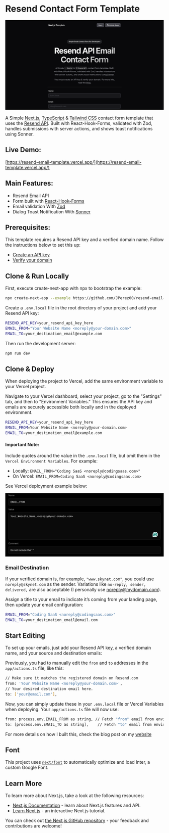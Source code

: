 
# Resend Contact Form Template

![Image](/public/resend-hero-image.png)

A Simple [Next.js](https://nextjs.org/), [TypeScript](https://www.typescriptlang.org/) & [Tailwind CSS](https://tailwindcss.com/) contact form template that uses the [Resend API](https://resend.com/). Built with React-Hook-Forms, validated with Zod, handles submissions with server actions, and shows toast notifications using Sonner.

## Live Demo:

[https://resend-email-template.vercel.app/](https://resend-email-template.vercel.app/)


## Main Features:

- Resend Email API
- Form built with [React-Hook-Forms](https://react-hook-form.com/)
- Email validation With [Zod](https://zodjs.netlify.app/)
- Dialog Toast Notification With [Sonner](https://sonner.emilkowal.ski/)

## Prerequisites:

This template requires a Resend API key and a verified domain name. Follow the instructions below to set this up:

- [Create an API key](https://resend.com/api-keys)
- [Verify your domain](https://resend.com/domains)

## Clone & Run Locally

First, execute create-next-app with npx to bootstrap the example:

```bash
npx create-next-app --example https://github.com/JPerez00/resend-email-template your-project-name-here
```

Create a `.env.local` file in the root directory of your project and add your Resend API key:

```bash
RESEND_API_KEY=your_resend_api_key_here
EMAIL_FROM="Your Website Name <noreply@your-domain.com>"
EMAIL_TO=your_destination_email@example.com
```

Then run the development server:

```bash
npm run dev
```

## Clone & Deploy

When deploying the project to Vercel, add the same environment variable to your Vercel project.

Navigate to your Vercel dashboard, select your project, go to the "Settings" tab, and then to "Environment Variables." This ensures the API key and emails are securely accessible both locally and in the deployed environment.

```bash
RESEND_API_KEY=your_resend_api_key_here
EMAIL_FROM=Your Website Name <noreply@your-domain.com>
EMAIL_TO=your_destination_email@example.com
```

#### Important Note:

Include quotes around the value in the `.env.local` file, but omit them in the `Vercel Environment Variables`. For example:

- Locally: `EMAIL_FROM="Coding SaaS <noreply@codingsaas.com>"`
- On Vercel: `EMAIL_FROM=Coding SaaS <noreply@codingsaas.com>`

See Vercel deployment example below:

![Image](/public/resend-env-2.png)

### Email Destination

If your verified domain is, for example, `"www.skynet.com"`, you could use `noreply@skynet.com` as the sender. Variations like `no-reply, sender, delivered,` are also acceptable (I personally use <noreply@mydomain.com>).

Assign a title to your email to indicate it’s coming from your landing page, then update your email configuration:

```bash
EMAIL_FROM="Coding SaaS <noreply@codingsaas.com>"
EMAIL_TO=your_destination_email@email.com
```

## Start Editing

To set up your emails, just add your Resend API key, a verified domain name, and your source and destination emails:

Previously, you had to manually edit the `from` and `to` addresses in the `app/actions.ts` file, like this:

```bash
// Make sure it matches the registered domain on Resend.com
from: 'Your Website Name <noreply@your-domain.com>',
// Your desired destination email here.
to: ['your@email.com'], 
```

Now, you can simply update these in your `.env.local` file or Vercel Variables when deploying. Your `app/actions.ts` file will now use:

```bash
from: process.env.EMAIL_FROM as string, // Fetch "from" email from environment variables
to: [process.env.EMAIL_TO as string],    // Fetch "to" email from environment variables
```

For more details on how I built this, check the blog post on my [website](https://www.jorge-perez.dev/blog/resend-contact-form)

## Font

This project uses [`next/font`](https://nextjs.org/docs/basic-features/font-optimization) to automatically optimize and load Inter, a custom Google Font.

## Learn More

To learn more about Next.js, take a look at the following resources:

- [Next.js Documentation](https://nextjs.org/docs) - learn about Next.js features and API.
- [Learn Next.js](https://nextjs.org/learn) - an interactive Next.js tutorial.

You can check out [the Next.js GitHub repository](https://github.com/vercel/next.js/) - your feedback and contributions are welcome!